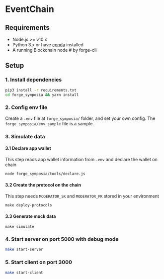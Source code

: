# EventChain

## Requirements

- Node.js >= v10.x
- Python 3.x or have [conda](https://docs.conda.io/projects/conda/en/latest/user-guide/install/macos.html#install-macos-silent) installed
- A running Blockchain node # by forge-cli

## Setup

### 1. Install dependencies

``` bash
pip3 install -r requirements.txt
cd forge_symposia && yarn install
```

### 2. Config env file

Create a `.env` file at `forge_symposia/` folder, and set your own config.
The `forge_symposia/env_sample` file is a sample.

### 3. Simulate data

#### 3.1 Declare app wallet

This step reads app wallet information from `.env` and declare the wallet on chain

```bash
node forge_symposia/tools/declare.js
```

#### 3.2 Create the protocol on the chain

This step needs `MODERATOR_SK` and `MODERATOR_PK` stored in your environment

```make deploy-protocols```

#### 3.3 Generate mock data

```make simulate```

### 4. Start server on port 5000 with debug mode

```bash
make start-server
```

### 5. Start client on port 3000

```bash
make start-client
```
